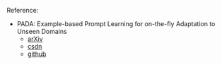 Reference:
- PADA: Example-based Prompt Learning for on-the-fly Adaptation to Unseen Domains
  - [arXiv](https://arxiv.org/abs/2102.12206)
  - [csdn](https://blog.csdn.net/chansonzhang/article/details/126317067)
  - [github](https://github.com/eyalbd2/PADA)